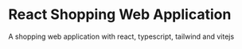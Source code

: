 # React Shopping Web Application

A shopping web application with react, typescript, tailwind and vitejs

